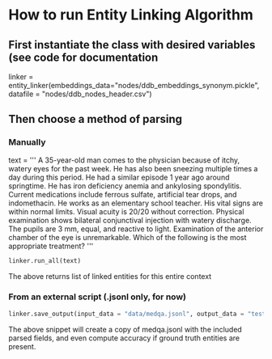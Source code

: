 # How to run Entity Linking Algorithm

## First instantiate the class with desired variables (see code for documentation
linker = entity_linker(embeddings_data="nodes/ddb_embeddings_synonym.pickle",
                 datafile = "nodes/ddb_nodes_header.csv")
                 
## Then choose a method of parsing

### Manually

text = 
'''
A 35-year-old man comes to the physician because of itchy, 
watery eyes for the past week. He has also been sneezing multiple times a 
day during this period. He had a similar episode 1 year ago around springtime. 
He has iron deficiency anemia and ankylosing spondylitis. Current medications 
include ferrous sulfate, artificial tear drops, and indomethacin. He works as 
an elementary school teacher. His vital signs are within normal limits. Visual 
acuity is 20/20 without correction. Physical examination shows bilateral conjunctival 
injection with watery discharge. The pupils are 3 mm, equal, and reactive to light. 
Examination of the anterior chamber of the eye is unremarkable. Which of the following 
is the most appropriate treatment?
'''

```python
linker.run_all(text) 
```

The above returns list of linked entities for this entire context

### From an external script (.jsonl only, for now)

```python
linker.save_output(input_data = "data/medqa.jsonl", output_data = "test.jsonl")
```

The above snippet will create a copy of medqa.jsonl with the included parsed fields,
and even compute accuracy if ground truth entities are present.
                 
                 
